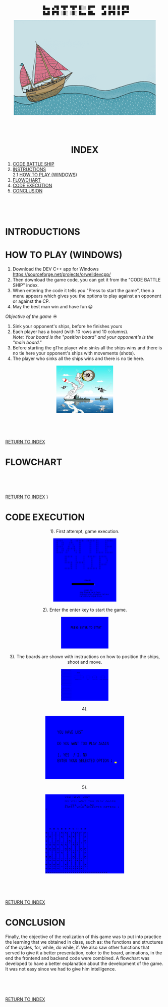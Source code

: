 <div align ="center">  

```c++

 █▄▄ ▄▀█ ▀█▀ ▀█▀ █░░ █▀▀   █▀ █░█ █ █▀█
  █▄█ █▀█ ░█░ ░█░ █▄▄ ██▄   ▄█ █▀█ █ █▀▀ 

```    

</div>
<div align ="center">
<img alt="c++" height="300" src="../imagenes/6uwO.gif"/>
</div>   
<br /><br /><br />  

<div align ="center">  

# INDEX
</div>  

 1. [CODE BATTLE SHIP](main.cpp)
 2. [INSTRUCTIONS](#introductions)  
   2.1 [HOW TO PLAY (WINDOWS)](#how-to-play-windows)    
3. [FLOWCHART](#flowchart)
4. [CODE EXECUTION](#code-execution)
5. [CONCLUSION](#conclusion)    

<br /><br /><br />  

# INTRODUCTIONS  

# HOW TO PLAY (WINDOWS)  
1. Download the DEV C++ app for Windows  
  https://sourceforge.net/projects/orwelldevcpp/  
2. Then download the game code, you can get it from the "CODE BATTLE SHIP" index.  
3. When entering the code it tells you "Press to start the game", then a menu appears which gives you the options to play against an opponent or against the CP.
4. May the best man win and have fun  &#128512;

 
_Objective of the game_  &#9728;  
1. Sink your opponent's ships, before he finishes yours
2. Each player has a board (with 10 rows and 10 columns).  
   _Note: Your board is the "position board" and your opponent's is the "main board."_
3. Before starting the gThe player who sinks all the ships wins and there is no tie here your opponent's ships with movements (shots).
6. The player who sinks all the ships wins and there is no tie here.
  
<div align ="center">
<img alt="age0" height="150" src="../imagenes/BATALLA.PNG"/>
</div>  
 
  <br /><br /><br />  

[RETURN TO INDEX](#index)  

# FLOWCHART   
<br /><br /><br />   

[RETURN TO INDEX](#index)  }

# CODE EXECUTION  
<div align ="center"> 
 
 
1). First attempt, game execution.
 
 
<img src= "https://github.com/up210439/up210439_CPP/blob/main/imagenes/1.png" height="200" width="200">

2). Enter the enter key to start the game.
 
 
<img src= "https://github.com/up210439/up210439_CPP/blob/main/imagenes/2.png" height="100" width="150">

3). The boards are shown with instructions on how to position the ships, shoot and move.
 
 
<img src= "https://github.com/up210439/up210439_CPP/blob/main/imagenes/3.png" height="100" width="150">

4).
 
 
<img src= "https://github.com/up210439/up210439_CPP/blob/main/imagenes/4.png" height="200" width="250">
 
 5).
 
 
<img src= "https://github.com/up210439/up210439_CPP/blob/main/imagenes/5.png" height="250" width="250">


</div> 


<br /><br /><br />   

[RETURN TO INDEX](#index)  

# CONCLUSION   
Finally, the objective of the realization of this game was to put into practice the learning that we obtained in class, such as: the functions and structures of the cycles, for, while, do while, if. We also saw other functions that served to give it a better presentation, color to the board, animations, in the end the frontend and backend code were combined. A flowchart was developed to have a better explanation about the development of the game.
It was not easy since we had to give him intelligence.   
 
<br /><br /><br />  

[RETURN TO INDEX](#index)

   

